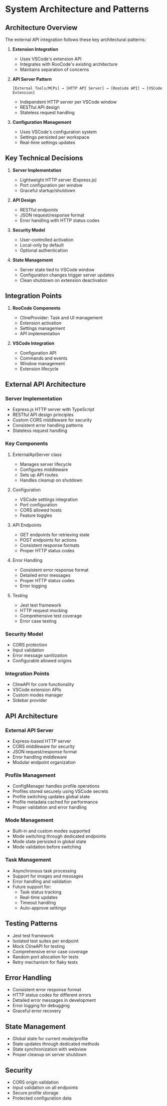 # System Architecture and Patterns

## Architecture Overview

The external API integration follows these key architectural patterns:

1. **Extension Integration**

    - Uses VSCode's extension API
    - Integrates with RooCode's existing architecture
    - Maintains separation of concerns

2. **API Server Pattern**

    ```
    [External Tools/MCPs] → [HTTP API Server] → [RooCode API] → [VSCode Extension]
    ```

    - Independent HTTP server per VSCode window
    - RESTful API design
    - Stateless request handling

3. **Configuration Management**
    - Uses VSCode's configuration system
    - Settings persisted per workspace
    - Real-time settings updates

## Key Technical Decisions

1. **Server Implementation**

    - Lightweight HTTP server (Express.js)
    - Port configuration per window
    - Graceful startup/shutdown

2. **API Design**

    - RESTful endpoints
    - JSON request/response format
    - Error handling with HTTP status codes

3. **Security Model**

    - User-controlled activation
    - Local-only by default
    - Optional authentication

4. **State Management**
    - Server state tied to VSCode window
    - Configuration changes trigger server updates
    - Clean shutdown on extension deactivation

## Integration Points

1. **RooCode Components**

    - ClineProvider: Task and UI management
    - Extension activation
    - Settings management
    - API implementation

2. **VSCode Integration**
    - Configuration API
    - Commands and events
    - Window management
    - Extension lifecycle

## External API Architecture

### Server Implementation

- Express.js HTTP server with TypeScript
- RESTful API design principles
- Custom CORS middleware for security
- Consistent error handling patterns
- Stateless request handling

### Key Components

1. ExternalApiServer class

    - Manages server lifecycle
    - Configures middleware
    - Sets up API routes
    - Handles cleanup on shutdown

2. Configuration

    - VSCode settings integration
    - Port configuration
    - CORS allowed hosts
    - Feature toggles

3. API Endpoints

    - GET endpoints for retrieving state
    - POST endpoints for actions
    - Consistent response formats
    - Proper HTTP status codes

4. Error Handling

    - Consistent error response format
    - Detailed error messages
    - Proper HTTP status codes
    - Error logging

5. Testing
    - Jest test framework
    - HTTP request mocking
    - Comprehensive test coverage
    - Error case testing

### Security Model

- CORS protection
- Input validation
- Error message sanitization
- Configurable allowed origins

### Integration Points

- ClineAPI for core functionality
- VSCode extension APIs
- Custom modes manager
- Sidebar provider

## API Architecture

### External API Server

- Express-based HTTP server
- CORS middleware for security
- JSON request/response format
- Error handling middleware
- Modular endpoint organization

### Profile Management

- ConfigManager handles profile operations
- Profiles stored securely using VSCode secrets
- Profile switching updates global state
- Profile metadata cached for performance
- Proper validation and error handling

### Mode Management

- Built-in and custom modes supported
- Mode switching through dedicated endpoints
- Mode state persisted in global state
- Mode validation before switching

### Task Management

- Asynchronous task processing
- Support for images and messages
- Error handling and validation
- Future support for:
    - Task status tracking
    - Real-time updates
    - Timeout handling
    - Auto-approve settings

## Testing Patterns

- Jest test framework
- Isolated test suites per endpoint
- Mock ClineAPI for testing
- Comprehensive error case coverage
- Random port allocation for tests
- Retry mechanism for flaky tests

## Error Handling

- Consistent error response format
- HTTP status codes for different errors
- Detailed error messages in development
- Error logging for debugging
- Graceful error recovery

## State Management

- Global state for current mode/profile
- State updates through dedicated methods
- State synchronization with webview
- Proper cleanup on server shutdown

## Security

- CORS origin validation
- Input validation on all endpoints
- Secure profile storage
- Protected configuration data

